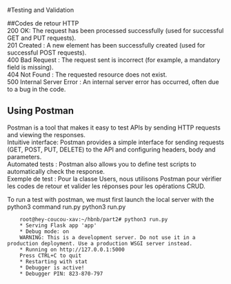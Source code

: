 #Testing and Validation  

##Codes de retour HTTP  
200 OK: The request has been processed successfully (used for successful GET and PUT requests).  
201 Created : A new element has been successfully created (used for successful POST requests).  
400 Bad Request : The request sent is incorrect (for example, a mandatory field is missing).  
404 Not Found : The requested resource does not exist.  
500 Internal Server Error : An internal server error has occurred, often due to a bug in the code.  

## Using Postman  

Postman is a tool that makes it easy to test APIs by sending HTTP requests and viewing the responses.  
Intuitive interface: Postman provides a simple interface for sending requests (GET, POST, PUT, DELETE) to the API and configuring headers, body and parameters.  
Automated tests : Postman also allows you to define test scripts to automatically check the response.  
Exemple de test : Pour la classe Users, nous utilisons Postman pour vérifier les codes de retour et valider les réponses pour les opérations CRUD.  



To run a test with postman, we must first launch the local server with the python3 command run.py
        python3 run.py  

        root@hey-coucou-xav:~/hbnb/part2# python3 run.py 
        * Serving Flask app 'app'
        * Debug mode: on
        WARNING: This is a development server. Do not use it in a production deployment. Use a production WSGI server instead.
        * Running on http://127.0.0.1:5000
        Press CTRL+C to quit
        * Restarting with stat
        * Debugger is active!
        * Debugger PIN: 823-870-797

        